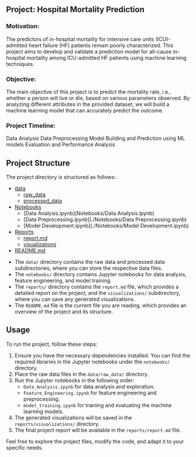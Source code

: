 
## Project: Hospital Mortality Prediction

### Motivation:

The predictors of in-hospital mortality for intensive care units (ICU)-admitted heart failure (HF) patients remain poorly characterized. This project aims to develop and validate a prediction model for all-cause in-hospital mortality among ICU-admitted HF patients using machine learning techniques.

### Objective:

The main objective of this project is to predict the mortality rate, i.e., whether a person will live or die, based on various parameters observed. By analyzing different attributes in the provided dataset, we will build a machine learning model that can accurately predict the outcome.

### Project Timeline:

Data Analysis
Data Preprocessing
Model Building and Prediction using ML models
Evaluation and Performance Analysis

## Project Structure
The project directory is structured as follows:
.
 * [data](./Data)
   * [raw_data](./Data/Raw_data)
   * [processed_data](./data/processed_data)
 * [Notebooks](./Notebooks)
   * [Data Analysis.ipynb](Notebooks/Data Analysis.ipynb) 
   * [Data Preprocessing.ipynb](./Notebooks/Data Preprocessing.ipynb) 
   * [Model Development.ipynb](./Notebooks/Model Development.ipynb)
 * [Reports](./Reports)
   * [report.md](./Reports/Report.md)
   * [visualizations](./Reports/Visualization)
 * [README.md](./README.md)

- The `data/` directory contains the raw data and processed data subdirectories, where you can store the respective data files.
- The `notebooks/` directory contains Jupyter notebooks for data analysis, feature engineering, and model training.
- The `reports/` directory contains the `report.md` file, which provides a detailed report on the project, and the `visualizations/` subdirectory, where you can save any generated visualizations.
- The `README.md` file is the current file you are reading, which provides an overview of the project and its structure.

## Usage

To run the project, follow these steps:

1. Ensure you have the necessary dependencies installed. You can find the required libraries in the Jupyter notebooks under the `notebooks/` directory.
2. Place the raw data files in the `data/raw_data/` directory.
3. Run the Jupyter notebooks in the following order:
   - `Data_Analysis.ipynb` for data analysis and exploration.
   - `Feature_Engineering.ipynb` for feature engineering and preprocessing.
   - `model_training.ipynb` for training and evaluating the machine learning models.
4. The generated visualizations will be saved in the `reports/visualizations/` directory.
5. The final project report will be available in the `reports/report.md` file.

Feel free to explore the project files, modify the code, and adapt it to your specific needs.
